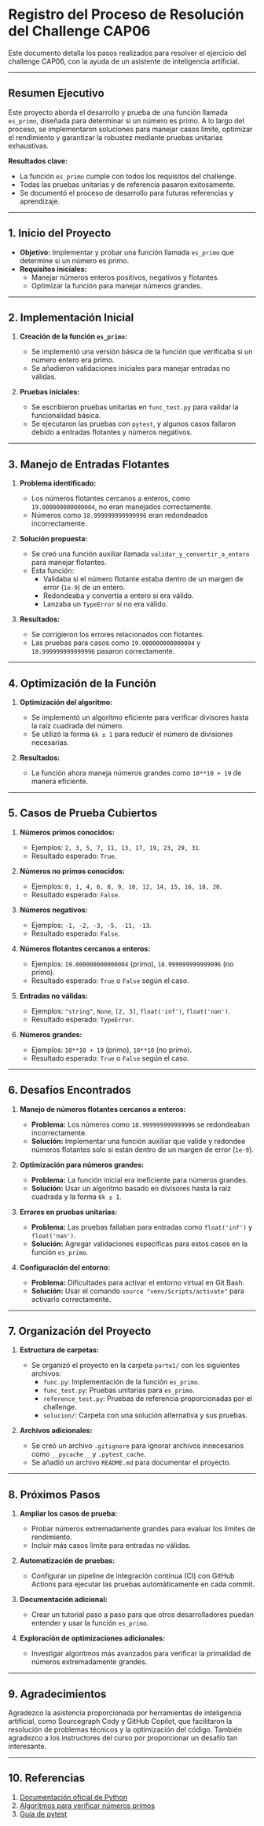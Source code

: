 # Registro del Proceso de Resolución del Challenge CAP06

Este documento detalla los pasos realizados para resolver el ejercicio del challenge CAP06, con la ayuda de un asistente de inteligencia artificial.

---

## **Resumen Ejecutivo**

Este proyecto aborda el desarrollo y prueba de una función llamada `es_primo`, diseñada para determinar si un número es primo. A lo largo del proceso, se implementaron soluciones para manejar casos límite, optimizar el rendimiento y garantizar la robustez mediante pruebas unitarias exhaustivas.

**Resultados clave:**
- La función `es_primo` cumple con todos los requisitos del challenge.
- Todas las pruebas unitarias y de referencia pasaron exitosamente.
- Se documentó el proceso de desarrollo para futuras referencias y aprendizaje.

---

## **1. Inicio del Proyecto**

- **Objetivo:** Implementar y probar una función llamada `es_primo` que determine si un número es primo.
- **Requisitos iniciales:**
  - Manejar números enteros positivos, negativos y flotantes.
  - Optimizar la función para manejar números grandes.

---

## **2. Implementación Inicial**

1. **Creación de la función `es_primo`:**
   - Se implementó una versión básica de la función que verificaba si un número entero era primo.
   - Se añadieron validaciones iniciales para manejar entradas no válidas.

2. **Pruebas iniciales:**
   - Se escribieron pruebas unitarias en `func_test.py` para validar la funcionalidad básica.
   - Se ejecutaron las pruebas con `pytest`, y algunos casos fallaron debido a entradas flotantes y números negativos.

---

## **3. Manejo de Entradas Flotantes**

1. **Problema identificado:**
   - Los números flotantes cercanos a enteros, como `19.000000000000004`, no eran manejados correctamente.
   - Números como `18.999999999999996` eran redondeados incorrectamente.

2. **Solución propuesta:**
   - Se creó una función auxiliar llamada `validar_y_convertir_a_entero` para manejar flotantes.
   - Esta función:
     - Validaba si el número flotante estaba dentro de un margen de error (`1e-9`) de un entero.
     - Redondeaba y convertía a entero si era válido.
     - Lanzaba un `TypeError` si no era válido.

3. **Resultados:**
   - Se corrigieron los errores relacionados con flotantes.
   - Las pruebas para casos como `19.000000000000004` y `18.999999999999996` pasaron correctamente.

---

## **4. Optimización de la Función**

1. **Optimización del algoritmo:**
   - Se implementó un algoritmo eficiente para verificar divisores hasta la raíz cuadrada del número.
   - Se utilizó la forma `6k ± 1` para reducir el número de divisiones necesarias.

2. **Resultados:**
   - La función ahora maneja números grandes como `10**10 + 19` de manera eficiente.

---

## **5. Casos de Prueba Cubiertos**

1. **Números primos conocidos:**
   - Ejemplos: `2, 3, 5, 7, 11, 13, 17, 19, 23, 29, 31`.
   - Resultado esperado: `True`.

2. **Números no primos conocidos:**
   - Ejemplos: `0, 1, 4, 6, 8, 9, 10, 12, 14, 15, 16, 18, 20`.
   - Resultado esperado: `False`.

3. **Números negativos:**
   - Ejemplos: `-1, -2, -3, -5, -11, -13`.
   - Resultado esperado: `False`.

4. **Números flotantes cercanos a enteros:**
   - Ejemplos: `19.000000000000004` (primo), `18.999999999999996` (no primo).
   - Resultado esperado: `True` o `False` según el caso.

5. **Entradas no válidas:**
   - Ejemplos: `"string"`, `None`, `[2, 3]`, `float('inf')`, `float('nan')`.
   - Resultado esperado: `TypeError`.

6. **Números grandes:**
   - Ejemplos: `10**10 + 19` (primo), `10**10` (no primo).
   - Resultado esperado: `True` o `False` según el caso.

---

## **6. Desafíos Encontrados**

1. **Manejo de números flotantes cercanos a enteros:**
   - **Problema:** Los números como `18.999999999999996` se redondeaban incorrectamente.
   - **Solución:** Implementar una función auxiliar que valide y redondee números flotantes solo si están dentro de un margen de error (`1e-9`).

2. **Optimización para números grandes:**
   - **Problema:** La función inicial era ineficiente para números grandes.
   - **Solución:** Usar un algoritmo basado en divisores hasta la raíz cuadrada y la forma `6k ± 1`.

3. **Errores en pruebas unitarias:**
   - **Problema:** Las pruebas fallaban para entradas como `float('inf')` y `float('nan')`.
   - **Solución:** Agregar validaciones específicas para estos casos en la función `es_primo`.

4. **Configuración del entorno:**
   - **Problema:** Dificultades para activar el entorno virtual en Git Bash.
   - **Solución:** Usar el comando `source "venv/Scripts/activate"` para activarlo correctamente.

---

## **7. Organización del Proyecto**

1. **Estructura de carpetas:**
   - Se organizó el proyecto en la carpeta `parte1/` con los siguientes archivos:
     - `func.py`: Implementación de la función `es_primo`.
     - `func_test.py`: Pruebas unitarias para `es_primo`.
     - `reference_test.py`: Pruebas de referencia proporcionadas por el challenge.
     - `solucion/`: Carpeta con una solución alternativa y sus pruebas.

2. **Archivos adicionales:**
   - Se creó un archivo `.gitignore` para ignorar archivos innecesarios como `__pycache__` y `.pytest_cache`.
   - Se añadió un archivo `README.md` para documentar el proyecto.

---

## **8. Próximos Pasos**

1. **Ampliar los casos de prueba:**
   - Probar números extremadamente grandes para evaluar los límites de rendimiento.
   - Incluir más casos límite para entradas no válidas.

2. **Automatización de pruebas:**
   - Configurar un pipeline de integración continua (CI) con GitHub Actions para ejecutar las pruebas automáticamente en cada commit.

3. **Documentación adicional:**
   - Crear un tutorial paso a paso para que otros desarrolladores puedan entender y usar la función `es_primo`.

4. **Exploración de optimizaciones adicionales:**
   - Investigar algoritmos más avanzados para verificar la primalidad de números extremadamente grandes.

---

## **9. Agradecimientos**

Agradezco la asistencia proporcionada por herramientas de inteligencia artificial, como Sourcegraph Cody y GitHub Copilot, que facilitaron la resolución de problemas técnicos y la optimización del código. También agradezco a los instructores del curso por proporcionar un desafío tan interesante.

---

## **10. Referencias**

1. [Documentación oficial de Python](https://docs.python.org/3/)
2. [Algoritmos para verificar números primos](https://en.wikipedia.org/wiki/Primality_test)
3. [Guía de pytest](https://docs.pytest.org/en/latest/)